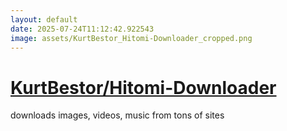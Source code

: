 ```yaml
---
layout: default
date: 2025-07-24T11:12:42.922543
image: assets/KurtBestor_Hitomi-Downloader_cropped.png
---
```


# [KurtBestor/Hitomi-Downloader](https://github.com/KurtBestor/Hitomi-Downloader)

downloads images, videos, music from tons of sites
